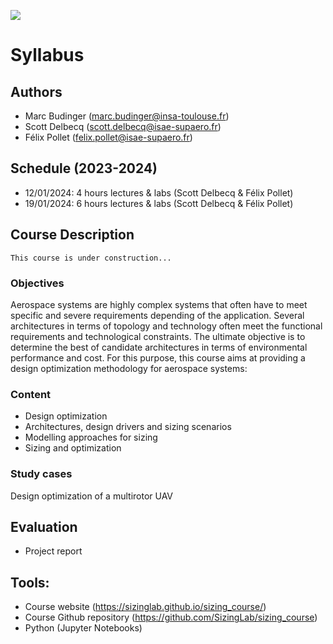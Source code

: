 ![](../images/header.jpg)

# Syllabus

## Authors
- Marc Budinger (marc.budinger@insa-toulouse.fr)
- Scott Delbecq (scott.delbecq@isae-supaero.fr)
- Félix Pollet  (felix.pollet@isae-supaero.fr)

## Schedule (2023-2024)
- 12/01/2024: 4 hours lectures & labs (Scott Delbecq & Félix Pollet)
- 19/01/2024: 6 hours lectures & labs (Scott Delbecq & Félix Pollet)

## Course Description
```{warning}
This course is under construction...
```

### Objectives
Aerospace systems are highly complex systems that often have to meet specific and severe requirements depending of the application. Several architectures in terms of topology and technology often meet the functional requirements and technological constraints. The ultimate objective is to determine the best of candidate architectures in terms of environmental performance and cost. For this purpose, this course aims at providing a design optimization methodology for aerospace systems:

### Content
- Design optimization
- Architectures, design drivers and sizing scenarios
- Modelling approaches for sizing
- Sizing and optimization

### Study cases
Design optimization of a multirotor UAV

## Evaluation
- Project report

## Tools:
- Course website (https://sizinglab.github.io/sizing_course/)
- Course Github repository (https://github.com/SizingLab/sizing_course)
- Python (Jupyter Notebooks)